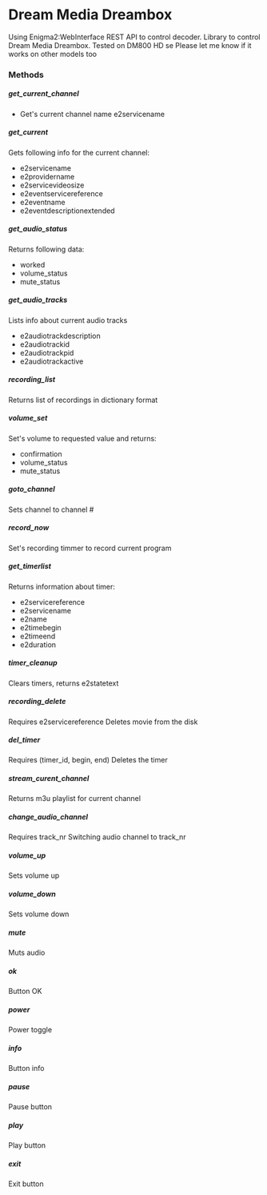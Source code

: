 # Dream Media Dreambox

Using Enigma2:WebInterface REST API to control decoder.
Library to control Dream Media Dreambox.
Tested on DM800 HD se
Please let me know if it works on other models too

### Methods

##### get_current_channel
- Get's current channel name e2servicename

##### get_current 
Gets following info for the current channel:

- e2servicename
- e2providername
- e2servicevideosize
- e2eventservicereference
- e2eventname
- e2eventdescriptionextended

##### get_audio_status
Returns following data:

- worked
- volume_status
- mute_status

##### get_audio_tracks
Lists info about current audio tracks

- e2audiotrackdescription
- e2audiotrackid
- e2audiotrackpid
- e2audiotrackactive

##### recording_list
Returns list of recordings in dictionary format

##### volume_set
Set's volume to requested value and returns:
- confirmation
- volume_status
- mute_status

##### goto_channel
Sets channel to  channel #

##### record_now
Set's recording timmer to record current program

##### get_timerlist
Returns information about timer:
- e2servicereference
- e2servicename
- e2name
- e2timebegin
- e2timeend
- e2duration

##### timer_cleanup
Clears timers, returns e2statetext

##### recording_delete
Requires e2servicereference
Deletes movie from the disk

##### del_timer
Requires (timer_id, begin, end)
Deletes the timer

##### stream_curent_channel
Returns m3u playlist for current channel

##### change_audio_channel
Requires track_nr
Switching audio channel to track_nr

##### volume_up
Sets volume up

##### volume_down
Sets volume down

##### mute
Muts audio

##### ok
Button OK

##### power
Power toggle

##### info
Button info

##### pause
Pause button

##### play
Play button

##### exit
Exit button
